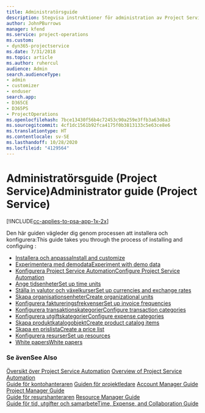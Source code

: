```yaml
---
title: Administratörsguide
description: Stegvisa instruktioner för administration av Project Service
author: JohnPBurrows
manager: kfend
ms.service: project-operations
ms.custom:
- dyn365-projectservice
ms.date: 7/31/2018
ms.topic: article
ms.author: ruhercul
audience: Admin
search.audienceType:
- admin
- customizer
- enduser
search.app:
- D365CE
- D365PS
- ProjectOperations
ms.openlocfilehash: 7bce13430f56b4c72453c90a259e3ffb3a63d8a3
ms.sourcegitcommit: 4cf1dc1561b92fca4175f0b3813133c5e63ce8e6
ms.translationtype: HT
ms.contentlocale: sv-SE
ms.lasthandoff: 10/28/2020
ms.locfileid: "4129564"
---
```

# <a name="administrator-guide-project-service"></a><span data-ttu-id="064db-103">Administratörsguide (Project Service)</span><span class="sxs-lookup"><span data-stu-id="064db-103">Administrator guide (Project Service)</span></span>

[!INCLUDE[cc-applies-to-psa-app-1x-2x](../includes/cc-applies-to-psa-app-1x-2x.md)]

<span data-ttu-id="064db-104">Den här guiden vägleder dig genom processen att installera och konfigurera:</span><span class="sxs-lookup"><span data-stu-id="064db-104">This guide takes you through the process of installing and configuing :</span></span>  
  
- [<span data-ttu-id="064db-105">Installera och anpassa</span><span class="sxs-lookup"><span data-stu-id="064db-105">Install and customize</span></span>](install-customize.md)
- [<span data-ttu-id="064db-106">Experimentera med demodata</span><span class="sxs-lookup"><span data-stu-id="064db-106">Experiment with demo data</span></span>](use-demo-data.md)
- [<span data-ttu-id="064db-107">Konfigurera Project Service Automation</span><span class="sxs-lookup"><span data-stu-id="064db-107">Configure Project Service Automation</span></span>](configure.md)
- [<span data-ttu-id="064db-108">Ange tidsenheter</span><span class="sxs-lookup"><span data-stu-id="064db-108">Set up time units</span></span>](set-up-time-units.md)
- [<span data-ttu-id="064db-109">Ställa in valutor och växelkurser</span><span class="sxs-lookup"><span data-stu-id="064db-109">Set up currencies and exchange rates</span></span>](set-up-currencies-exchange-rates.md)
- [<span data-ttu-id="064db-110">Skapa organisationsenheter</span><span class="sxs-lookup"><span data-stu-id="064db-110">Create organizational units</span></span>](create-organizational-units.md)
- [<span data-ttu-id="064db-111">Konfigurera faktureringsfrekvenser</span><span class="sxs-lookup"><span data-stu-id="064db-111">Set up invoice frequencies</span></span>](set-up-invoice-frequencies.md)
- [<span data-ttu-id="064db-112">Konfigurera transaktionskategorier</span><span class="sxs-lookup"><span data-stu-id="064db-112">Configure transaction categories</span></span>](configure-transaction-categories.md)
- [<span data-ttu-id="064db-113">Konfigurera utgiftskategorier</span><span class="sxs-lookup"><span data-stu-id="064db-113">Configure expense categories</span></span>](configure-expense-categories.md)
- [<span data-ttu-id="064db-114">Skapa produktkatalogobjekt</span><span class="sxs-lookup"><span data-stu-id="064db-114">Create product catalog items</span></span>](create-product-catalog-items.md)
- [<span data-ttu-id="064db-115">Skapa en prislista</span><span class="sxs-lookup"><span data-stu-id="064db-115">Create a price list</span></span>](create-price-list.md)
- [<span data-ttu-id="064db-116">Konfigurera resurser</span><span class="sxs-lookup"><span data-stu-id="064db-116">Set up resources</span></span>](set-up-resources.md)
- [<span data-ttu-id="064db-117">White papers</span><span class="sxs-lookup"><span data-stu-id="064db-117">White papers</span></span>](white-papers.md)
  
### <a name="see-also"></a><span data-ttu-id="064db-118">Se även</span><span class="sxs-lookup"><span data-stu-id="064db-118">See Also</span></span>  
 <span data-ttu-id="064db-119">[Översikt över Project Service Automation](../psa/overview.md)  </span><span class="sxs-lookup"><span data-stu-id="064db-119">[Overview of Project Service Automation](../psa/overview.md)  </span></span>  
 <span data-ttu-id="064db-120">[Guide för kontohanteraren](../psa/account-manager-guide.md) [Guiden för projektledare](../psa/project-manager-guide.md) </span><span class="sxs-lookup"><span data-stu-id="064db-120">[Account Manager Guide](../psa/account-manager-guide.md) [Project Manager Guide](../psa/project-manager-guide.md) </span></span>  
 <span data-ttu-id="064db-121">[Guide för resurshanteraren](../psa/resource-manager-guide.md) </span><span class="sxs-lookup"><span data-stu-id="064db-121">[Resource Manager Guide](../psa/resource-manager-guide.md) </span></span>  
 [<span data-ttu-id="064db-122">Guide för tid, utgifter och samarbete</span><span class="sxs-lookup"><span data-stu-id="064db-122">Time, Expense, and Collaboration Guide</span></span>](../psa/time-expense-collaboration-guide.md)
